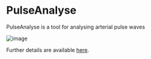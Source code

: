# PulseAnalyse
PulseAnalyse is a tool for analysing arterial pulse waves

![image](https://user-images.githubusercontent.com/9865941/60660867-9a037180-9e50-11e9-96e0-5982da95e9e0.png)

Further details are available [here](https://peterhcharlton.github.io/pulse-analyse/index.html).
